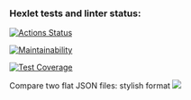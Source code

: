 ### Hexlet tests and linter status:
[![Actions Status](https://github.com/vera-kalabina/python-project-lvl2/workflows/hexlet-check/badge.svg)](https://github.com/vera-kalabina/python-project-lvl2/actions)

[![Maintainability](https://api.codeclimate.com/v1/badges/8bd2ad91c826be6fb0e4/maintainability)](https://codeclimate.com/github/vera-kalabina/python-project-lvl2/maintainability)

[![Test Coverage](https://api.codeclimate.com/v1/badges/8bd2ad91c826be6fb0e4/test_coverage)](https://codeclimate.com/github/vera-kalabina/python-project-lvl2/test_coverage)

Compare two flat JSON files: stylish format
<a href="https://asciinema.org/a/510027" target="_blank"><img src="https://asciinema.org/a/510027.svg" /></a>